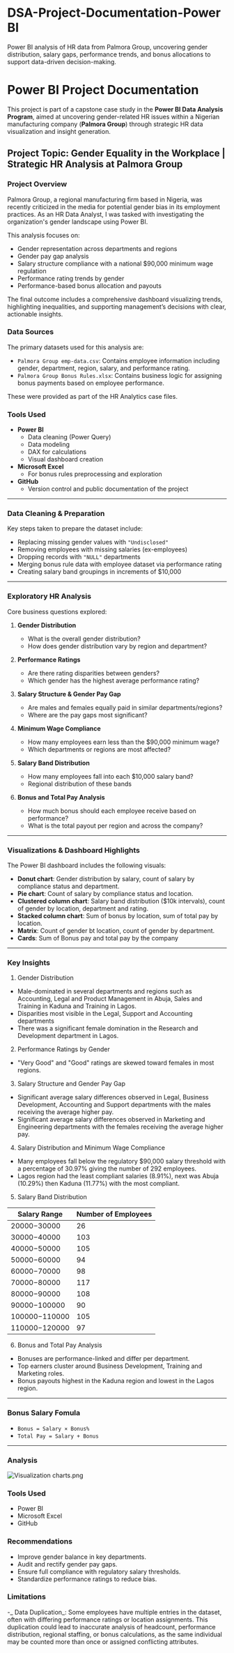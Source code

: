 # DSA-Project-Documentation-Power BI

Power BI analysis of HR data from Palmora Group, uncovering gender distribution, salary gaps, performance trends, and bonus allocations to support data-driven decision-making.

#  Power BI Project Documentation

This project is part of a capstone case study in the **Power BI Data Analysis Program**, aimed at uncovering gender-related HR issues within a Nigerian manufacturing company (**Palmora Group**) through strategic HR data visualization and insight generation.

## Project Topic: Gender Equality in the Workplace | Strategic HR Analysis at Palmora Group

### Project Overview

Palmora Group, a regional manufacturing firm based in Nigeria, was recently criticized in the media for potential gender bias in its employment practices. As an HR Data Analyst, I was tasked with investigating the organization's gender landscape using Power BI.

This analysis focuses on:
- Gender representation across departments and regions
- Gender pay gap analysis
- Salary structure compliance with a national $90,000 minimum wage regulation
- Performance rating trends by gender
- Performance-based bonus allocation and payouts

The final outcome includes a comprehensive dashboard visualizing trends, highlighting inequalities, and supporting management’s decisions with clear, actionable insights.

###  Data Sources

The primary datasets used for this analysis are:

- `Palmora Group emp-data.csv`: Contains employee information including gender, department, region, salary, and performance rating.
- `Palmora Group Bonus Rules.xlsx`: Contains business logic for assigning bonus payments based on employee performance.

These were provided as part of the HR Analytics case files.

###  Tools Used

- **Power BI**
  - Data cleaning (Power Query)
  - Data modeling
  - DAX for calculations
  - Visual dashboard creation
- **Microsoft Excel**
  - For bonus rules preprocessing and exploration
- **GitHub**
  - Version control and public documentation of the project

---

###  Data Cleaning & Preparation

Key steps taken to prepare the dataset include:

- Replacing missing gender values with `"Undisclosed"`
- Removing employees with missing salaries (ex-employees)
- Dropping records with `"NULL"` departments
- Merging bonus rule data with employee dataset via performance rating
- Creating salary band groupings in increments of $10,000

---

### Exploratory HR Analysis

Core business questions explored:

1. **Gender Distribution**
   - What is the overall gender distribution?
   - How does gender distribution vary by region and department?

2. **Performance Ratings**
   - Are there rating disparities between genders?
   - Which gender has the highest average performance rating?

3. **Salary Structure & Gender Pay Gap**
   - Are males and females equally paid in similar departments/regions?
   - Where are the pay gaps most significant?

4. **Minimum Wage Compliance**
   - How many employees earn less than the $90,000 minimum wage?
   - Which departments or regions are most affected?

5. **Salary Band Distribution**
   - How many employees fall into each $10,000 salary band?
   - Regional distribution of these bands

6. **Bonus and Total Pay Analysis**
   - How much bonus should each employee receive based on performance?
   - What is the total payout per region and across the company?

---

###  Visualizations & Dashboard Highlights

The Power BI dashboard includes the following visuals:

- **Donut chart**: Gender distribution by salary, count of salary by compliance status and department.
- **Pie chart**: Count of salary by compliance status and location.
- **Clustered column chart**: Salary band distribution ($10k intervals), count of gender by location, department and rating.
- **Stacked column chart**: Sum of bonus by location, sum of total pay by location.
- **Matrix**: Count of gender bt location, count of gender by department.
- **Cards**: Sum of Bonus pay and total pay by the company

---

###  Key Insights

1. Gender Distribution
 - Male-dominated in several departments and regions such as Accounting, Legal and Product Management in Abuja, Sales and Training in Kaduna and Training in Lagos.
 - Disparities most visible in the Legal, Support and Accounting departments
 - There was a significant female domination in the Research and Development department in Lagos.
2. Performance Ratings by Gender
 - "Very Good" and "Good" ratings are skewed toward females in most regions.
3. Salary Structure and Gender Pay Gap
 - Significant average salary differences observed in Legal, Business Development, Accounting and Support departments with the males receiving the average higher pay.
 - Significant average salary differences observed in Marketing and Engineering departments with the females receiving the average higher pay.
4. Salary Distribution and Minimum Wage Compliance
 - Many employees fall below the regulatory $90,000 salary threshold with a percentage of 30.97% giving the number of 292 employees.
 - Lagos region had the least compliant salaries (8.91%), next was Abuja (10.29%) then Kaduna (11.77%) with the most compliant.
5. Salary Band Distribution
   
  |Salary Range|Number of Employees|
  | ----------- | ------------------ |
  |$20000-$30000|26|
   |$30000-$40000|103|
  |$40000-$50000|105|
   |$50000-$60000|94|
   |$60000-$70000|98|
   |$70000-$80000|117|
   |$80000-$90000|108|
   |$90000-$100000|90|
   |$100000-$110000|105|
   |$110000-$120000|97|
   
6. Bonus and Total Pay Analysis
 - Bonuses are performance-linked and differ per department.
 - Top earners cluster around Business Development, Training and Marketing roles.
 - Bonus payouts highest in the Kaduna region and lowest in the Lagos region.

---

###  Bonus Salary Fomula

- `Bonus = Salary × Bonus%`
- `Total Pay = Salary + Bonus`

---

### Analysis



![Visualization charts.png](https://github.com/user-attachments/assets/92bbbe8e-b1f9-4d7c-8757-74cf576e3b08)




### Tools Used
- Power BI
- Microsoft Excel
- GitHub

###  Recommendations
- Improve gender balance in key departments.
- Audit and rectify gender pay gaps.
- Ensure full compliance with regulatory salary thresholds.
- Standardize performance ratings to reduce bias.

 ### Limitations
 -_ Data Duplication_: Some employees have multiple entries in the dataset, often with differing performance ratings or location assignments. This duplication could lead to inaccurate analysis of headcount, performance distribution, regional staffing, or bonus calculations, as the same individual may be counted more than once or assigned conflicting attributes.
